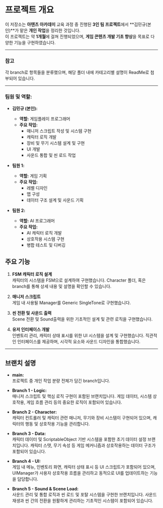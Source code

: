 # 프로젝트 개요

이 저장소는 **아텐츠 아카데미** 교육 과정 중 진행된 **3인 팀 프로젝트**에서 **김민규(본인)**가 맡은 **개인 작업**을 정리한 것입니다.  
이 프로젝트는 약 **1개월**에 걸쳐 진행되었으며, **게임 콘텐츠 개발 기초 향상**을 목표로 다양한 기능을 구현하였습니다.

---

### 참고

각 branch로 항목들을 분류했으며, 해당 폴더 내에 카테고리별 설명이 ReadMe로 첨부되어 있습니다.

---

### 팀원 및 역할:
- **김민규 (본인):**  
   - **역할:** 게임플레이 프로그래머  
   - **주요 작업:**  
     - 매니저 스크립트 작성 및 시스템 구현
     - 캐릭터 로직 개발
     - 장비 및 무기 시스템 설계 및 구현
     - UI 개발
     - 사운드 통합 및 씬 로드 작업
     
- **팀원 1:**  
   - **역할:** 게임 기획  
   - **주요 작업:**  
     - 레벨 디자인  
     - 맵 구성  
     - 데이터 구조 설계 및 사운드 기획  
     
- **팀원 2:**  
   - **역할:** AI 프로그래머  
   - **주요 작업:**  
     - AI 캐릭터 로직 개발  
     - 상호작용 시스템 구현  
     - 병합 테스트 및 디버깅

## 주요 기능

1. **FSM 캐릭터 로직 설계**  
   캐릭터의 시스템을 FSM으로 설계하여 구현했습니다. Character 폴더, 혹은 branch를 통해 상세 내용 및 설명을 확인할 수 있습니다.

2. **매니저 스크립트**  
   게임 내 사용될 Manager를 Generic SingleTone로 구현했습니다.

3. **씬 전환 및 사운드 출력**  
   Scene 전환 및 Sound출력을 위한 기초적인 설계 및 관련 로직을 구현했습니다.

4. **유저 인터페이스 개발**  
   인벤토리 관리, 캐릭터 상태 표시를 위한 UI 시스템을 설계 및 구현했습니다. 직관적인 인터페이스를 제공하며, 시각적 요소와 사운드 디자인을 통합했습니다.

---

## 브랜치 설명

- **main:**  
   프로젝트 중 개인 작업 분량 전체가 담긴 branch입니다.
   
- **Branch 1 - Logic:**  
   매니저 스크립트 및 핵심 로직 구현이 포함된 브랜치입니다. 게임 데이터, 시스템 상호작용, 게임 흐름 관리 등의 중요한 로직이 포함되어 있습니다.
   
- **Branch 2 - Character:**  
   캐릭터 컨트롤러 및 캐릭터 관련 매니저, 무기와 장비 시스템이 구현되어 있으며, 캐릭터의 행동 및 상호작용 기능을 관리합니다.
   
- **Branch 3 - Data:**  
   캐릭터 데이터 및 ScriptableObject 기반 시스템을 포함한 초기 데이터 설정 브랜치입니다. 캐릭터 스탯, 무기 속성 등 게임 메커니즘과 상호작용하는 데이터 구조가 포함되어 있습니다.
   
- **Branch 4 - UI:**  
   게임 내 메뉴, 인벤토리 화면, 캐릭터 상태 표시 등 UI 스크립트가 포함되어 있으며, UIManager가 사용자 상호작용 흐름을 관리하고 동적으로 UI를 업데이트하는 기능을 담당합니다.
   
- **Branch 5 - Sound & Scene Load:**  
   사운드 관리 및 통합 로직과 씬 로드 및 포탈 시스템을 구현한 브랜치입니다. 사운드 재생과 씬 간의 전환을 원활하게 관리하는 기초적인 시스템이 포함되어 있습니다.

